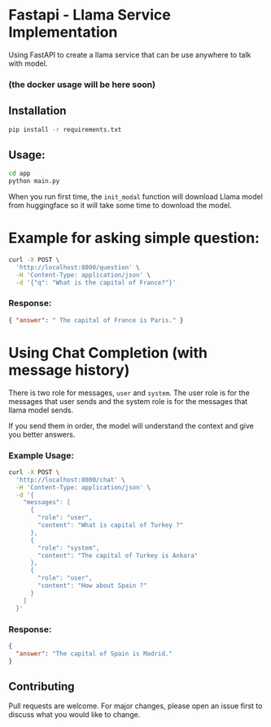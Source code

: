 # Fastapi - Llama Service Implementation

Using FastAPI to create a llama service that can be use anywhere to talk with model.

### (the docker usage will be here soon)

## Installation

```bash
pip install -r requirements.txt
```

## Usage:

```bash
cd app
python main.py
```

When you run first time, the `init_modal` function will download Llama model from huggingface so it will take some time to download the model.

# Example for asking simple question:

```bash
curl -X POST \
  'http://localhost:8000/question' \
  -H 'Content-Type: application/json' \
  -d '{"q": "What is the capital of France?"}'
```

### Response:

```json
{ "answer": " The capital of France is Paris." }
```

# Using Chat Completion (with message history)

There is two role for messages, `user` and `system`. The user role is for the messages that user sends and the system role is for the messages that llama model sends.

If you send them in order, the model will understand the context and give you better answers.

### Example Usage:

```bash
curl -X POST \
  'http://localhost:8000/chat' \
  -H 'Content-Type: application/json' \
  -d '{
	"messages": [
      {
        "role": "user",
        "content": "What is capital of Turkey ?"
      },
      {
        "role": "system",
        "content": "The capital of Turkey is Ankara"
      },
      {
        "role": "user",
        "content": "How about Spain ?"
      }
    ]
  }'
```

### Response:

```json
{
  "answer": "The capital of Spain is Madrid."
}
```

## Contributing

Pull requests are welcome. For major changes, please open an issue first to discuss what you would like to change.

